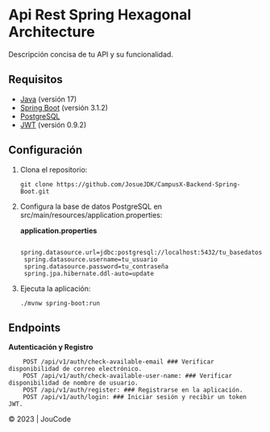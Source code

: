 # Api Rest Spring Hexagonal Architecture

Descripción concisa de tu API y su funcionalidad.

## Requisitos

- [Java](https://www.java.com/) (versión 17)
- [Spring Boot](https://spring.io/projects/spring-boot) (versión 3.1.2)
- [PostgreSQL](https://www.postgresql.org/)
- [JWT](#) (versión 0.9.2)

## Configuración

1. Clona el repositorio:

       git clone https://github.com/JosueJDK/CampusX-Backend-Spring-Boot.git

2. Configura la base de datos PostgreSQL en src/main/resources/application.properties:

   **application.properties**

        spring.datasource.url=jdbc:postgresql://localhost:5432/tu_basedatos
        spring.datasource.username=tu_usuario
        spring.datasource.password=tu_contraseña
        spring.jpa.hibernate.ddl-auto=update

3. Ejecuta la aplicación:

       ./mvnw spring-boot:run

## Endpoints
   **Autenticación y Registro**
    
        POST /api/v1/auth/check-available-email ### Verificar disponibilidad de correo electrónico.
        POST /api/v1/auth/check-available-user-name: ### Verificar disponibilidad de nombre de usuario.
        POST /api/v1/auth/register: ### Registrarse en la aplicación.
        POST /api/v1/auth/login: ### Iniciar sesión y recibir un token JWT.

© 2023 | JouCode
